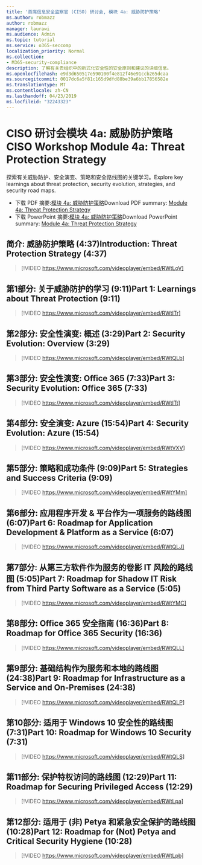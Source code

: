```yaml
---
title: '首席信息安全监察官 (CISO) 研讨会, 模块 4a: 威胁防护策略'
ms.author: robmazz
author: robmazz
manager: laurawi
ms.audience: Admin
ms.topic: tutorial
ms.service: o365-seccomp
localization_priority: Normal
ms.collection:
- M365-security-compliance
description: 了解有关贵组织中的新式化安全性的安全原则和建议的详细信息。
ms.openlocfilehash: e9d3d650517e590100f4e812f46e91ccb265dcaa
ms.sourcegitcommit: 0017dc6a5f81c165d9dfd88be39a6bb17856582e
ms.translationtype: MT
ms.contentlocale: zh-CN
ms.lasthandoff: 04/23/2019
ms.locfileid: "32243323"
---
```

# <a name="ciso-workshop-module-4a-threat-protection-strategy"></a><span data-ttu-id="f6e29-103">CISO 研讨会模块 4a: 威胁防护策略</span><span class="sxs-lookup"><span data-stu-id="f6e29-103">CISO Workshop Module 4a: Threat Protection Strategy</span></span>

<span data-ttu-id="f6e29-104">探索有关威胁防护、安全演变、策略和安全路线图的关键学习。</span><span class="sxs-lookup"><span data-stu-id="f6e29-104">Explore key learnings about threat protection, security evolution, strategies, and security road maps.</span></span>

- <span data-ttu-id="f6e29-105">下载 PDF 摘要:[模块 4a: 威胁防护策略](media/ciso-workshop-4a-threat-protection.pdf)</span><span class="sxs-lookup"><span data-stu-id="f6e29-105">Download PDF summary: [Module 4a: Threat Protection Strategy](media/ciso-workshop-4a-threat-protection.pdf)</span></span>
- <span data-ttu-id="f6e29-106">下载 PowerPoint 摘要:[模块 4a: 威胁防护策略](https://docs.microsoft.com/office365/securitycompliance/media/ciso-workshop-4a-threat-protection.pptx)</span><span class="sxs-lookup"><span data-stu-id="f6e29-106">Download PowerPoint summary: [Module 4a: Threat Protection Strategy](https://docs.microsoft.com/office365/securitycompliance/media/ciso-workshop-4a-threat-protection.pptx)</span></span>

## <a name="introduction-threat-protection-strategy-437"></a><span data-ttu-id="f6e29-107">简介: 威胁防护策略 (4:37)</span><span class="sxs-lookup"><span data-stu-id="f6e29-107">Introduction: Threat Protection Strategy (4:37)</span></span>

> [!VIDEO https://www.microsoft.com/videoplayer/embed/RWtLoV]

## <a name="part-1-learnings-about-threat-protection-911"></a><span data-ttu-id="f6e29-108">第1部分: 关于威胁防护的学习 (9:11)</span><span class="sxs-lookup"><span data-stu-id="f6e29-108">Part 1: Learnings about Threat Protection (9:11)</span></span>

> [!VIDEO https://www.microsoft.com/videoplayer/embed/RWtITr]

## <a name="part-2-security-evolution-overview-329"></a><span data-ttu-id="f6e29-109">第2部分: 安全性演变: 概述 (3:29)</span><span class="sxs-lookup"><span data-stu-id="f6e29-109">Part 2: Security Evolution: Overview (3:29)</span></span>

> [!VIDEO https://www.microsoft.com/videoplayer/embed/RWtQLb]

## <a name="part-3-security-evolution-office-365-733"></a><span data-ttu-id="f6e29-110">第3部分: 安全性演变: Office 365 (7:33)</span><span class="sxs-lookup"><span data-stu-id="f6e29-110">Part 3: Security Evolution: Office 365 (7:33)</span></span>

> [!VIDEO https://www.microsoft.com/videoplayer/embed/RWtITt]

## <a name="part-4-security-evolution-azure-1554"></a><span data-ttu-id="f6e29-111">第4部分: 安全演变: Azure (15:54)</span><span class="sxs-lookup"><span data-stu-id="f6e29-111">Part 4: Security Evolution: Azure (15:54)</span></span>

> [!VIDEO https://www.microsoft.com/videoplayer/embed/RWtVXV]

## <a name="part-5-strategies-and-success-criteria-909"></a><span data-ttu-id="f6e29-112">第5部分: 策略和成功条件 (9:09)</span><span class="sxs-lookup"><span data-stu-id="f6e29-112">Part 5: Strategies and Success Criteria (9:09)</span></span>

> [!VIDEO https://www.microsoft.com/videoplayer/embed/RWtYMm]

## <a name="part-6-roadmap-for-application-development--platform-as-a-service-607"></a><span data-ttu-id="f6e29-113">第6部分: 应用程序开发 & 平台作为一项服务的路线图 (6:07)</span><span class="sxs-lookup"><span data-stu-id="f6e29-113">Part 6: Roadmap for Application Development & Platform as a Service (6:07)</span></span>

> [!VIDEO https://www.microsoft.com/videoplayer/embed/RWtQLJ]

## <a name="part-7-roadmap-for-shadow-it-risk-from-third-party-software-as-a-service-505"></a><span data-ttu-id="f6e29-114">第7部分: 从第三方软件作为服务的卷影 IT 风险的路线图 (5:05)</span><span class="sxs-lookup"><span data-stu-id="f6e29-114">Part 7: Roadmap for Shadow IT Risk from Third Party Software as a Service (5:05)</span></span>

> [!VIDEO https://www.microsoft.com/videoplayer/embed/RWtYMC]

## <a name="part-8-roadmap-for-office-365-security-1636"></a><span data-ttu-id="f6e29-115">第8部分: Office 365 安全指南 (16:36)</span><span class="sxs-lookup"><span data-stu-id="f6e29-115">Part 8: Roadmap for Office 365 Security (16:36)</span></span>

> [!VIDEO https://www.microsoft.com/videoplayer/embed/RWtQLL]

## <a name="part-9-roadmap-for-infrastructure-as-a-service-and-on-premises-2438"></a><span data-ttu-id="f6e29-116">第9部分: 基础结构作为服务和本地的路线图 (24:38)</span><span class="sxs-lookup"><span data-stu-id="f6e29-116">Part 9: Roadmap for Infrastructure as a Service and On-Premises (24:38)</span></span>

> [!VIDEO https://www.microsoft.com/videoplayer/embed/RWtQLP]

## <a name="part-10-roadmap-for-windows-10-security-731"></a><span data-ttu-id="f6e29-117">第10部分: 适用于 Windows 10 安全性的路线图 (7:31)</span><span class="sxs-lookup"><span data-stu-id="f6e29-117">Part 10: Roadmap for Windows 10 Security (7:31)</span></span>

> [!VIDEO https://www.microsoft.com/videoplayer/embed/RWtQLS]

## <a name="part-11-roadmap-for-securing-privileged-access-1229"></a><span data-ttu-id="f6e29-118">第11部分: 保护特权访问的路线图 (12:29)</span><span class="sxs-lookup"><span data-stu-id="f6e29-118">Part 11: Roadmap for Securing Privileged Access (12:29)</span></span>

> [!VIDEO https://www.microsoft.com/videoplayer/embed/RWtLpa]

## <a name="part-12-roadmap-for-not-petya-and-critical-security-hygiene-1028"></a><span data-ttu-id="f6e29-119">第12部分: 适用于 (非) Petya 和紧急安全保护的路线图 (10:28)</span><span class="sxs-lookup"><span data-stu-id="f6e29-119">Part 12: Roadmap for (Not) Petya and Critical Security Hygiene (10:28)</span></span>

> [!VIDEO https://www.microsoft.com/videoplayer/embed/RWtLpb]